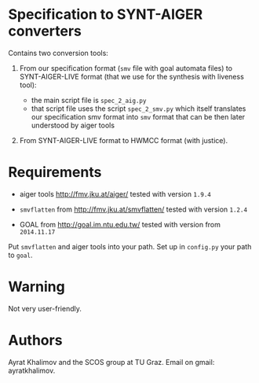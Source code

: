 # Specification to SYNT-AIGER converters

Contains two conversion tools:

1. From our specification format (`smv` file with goal automata files) to SYNT-AIGER-LIVE format (that we use for the synthesis with liveness tool): 
    - the main script file is `spec_2_aig.py`
    - that script file uses the script `spec_2_smv.py` which itself translates our specification smv format into `smv` format that can be then later understood by aiger tools

2. From SYNT-AIGER-LIVE format to HWMCC format (with justice).


# Requirements

- aiger tools http://fmv.jku.at/aiger/
  tested with version `1.9.4`

- `smvflatten` from http://fmv.jku.at/smvflatten/
  tested with version `1.2.4`

- GOAL from http://goal.im.ntu.edu.tw/
  tested with version from `2014.11.17`


Put `smvflatten` and aiger tools into your path. Set up in `config.py` your path to `goal`.


# Warning
Not very user-friendly.


# Authors
Ayrat Khalimov and the SCOS group at TU Graz.
Email on gmail: ayratkhalimov.
